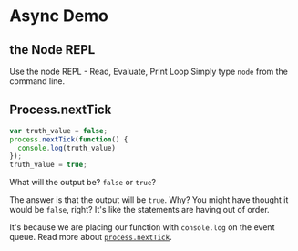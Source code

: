 # Async Demo

## the Node REPL

Use the node REPL - Read, Evaluate, Print Loop
Simply type `node` from the command line.

## Process.nextTick

```javascript
var truth_value = false;
process.nextTick(function() {
  console.log(truth_value)  
});
truth_value = true;
```

What will the output be? `false` or `true`?

The answer is that the output will be `true`. Why? You might have thought
it would be `false`, right? It's like the statements are having out of order.

It's because we are placing our function with `console.log` on the event queue. Read more about [`process.nextTick`](https://nodejs.org/api/process.html#process_process_nexttick_callback).



